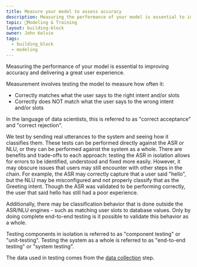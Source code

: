 ```yaml
---
title: Measure your model to assess accuracy
description: Measuring the performance of your model is essential to improving accuracy and deliverig a great user experience.
topic: 🚂Modeling & Training
layout: building-block
owner: John Kelvie
tags:
  - building_block
  - modeling
---
```

Measuring the performance of your model is essential to improving accuracy and delivering a great user experience.

Measurement involves testing the model to measure how often it:
* Correctly matches what the user says to the right intent and/or slots
* Correctly does NOT match what the user says to the wrong intent and/or slots

In the language of data scientists, this is referred to as "correct acceptance" and "correct rejection".

We test by sending real utterances to the system and seeing how it classifies them. These tests can be performed directly against the ASR or NLU, or they can be performed against the system as a whole. There are benefits and trade-offs to each approach: testing the ASR in isolation allows for errors to be identified, understood and fixed more easily. However, it may obscure issues that users may still encounter with other steps in the chain. For example, the ASR may correctly capture that a user said "hello", but the NLU may be misconfigured and not properly classify that as the Greeting intent. Though the ASR was validated to be performing correctly, the user that said hello has still had a poor experience.

Additionally, there may be classification behavior that is done outside the ASR/NLU engines - such as matching user slots to database values. Only by doing complete end-to-end testing is it possible to validate this behavior as a whole.

Testing components in isolation is referred to as "component testing" or "unit-testing". Testing the system as a whole is referred to as "end-to-end testing" or "system testing".

The data used in testing comes from the [data collection](/guide/building-blocks/modeling/collecting-data) step.
